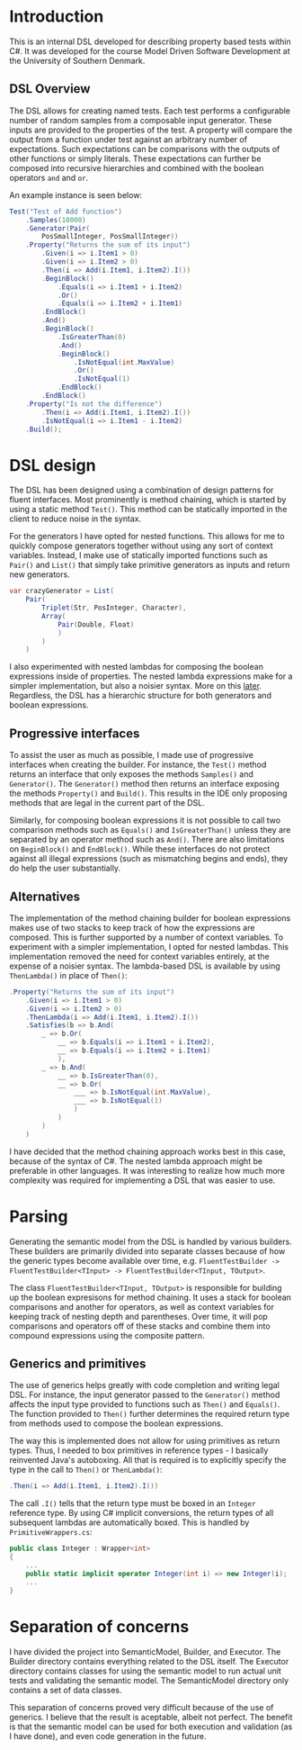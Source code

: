 # Introduction
This is an internal DSL developed for describing property based tests within C#. It was developed for the course Model Driven Software Development at the University of Southern Denmark.

## DSL Overview
The DSL allows for creating named tests. Each test performs a configurable number of random samples from a composable input generator. These inputs are provided to the properties of the test. A property will compare the output from a function under test against an arbitrary number of expectations. Such expectations can be comparisons with the outputs of other functions or simply literals. These expectations can further be composed into recursive hierarchies and combined with the boolean operators `and` and `or`.

An example instance is seen below:

```csharp
Test("Test of Add function")
    .Samples(10000)
    .Generator(Pair(
        PosSmallInteger, PosSmallInteger))
    .Property("Returns the sum of its input")
        .Given(i => i.Item1 > 0)
        .Given(i => i.Item2 > 0)
        .Then(i => Add(i.Item1, i.Item2).I())
        .BeginBlock()
            .Equals(i => i.Item1 + i.Item2)
            .Or()
            .Equals(i => i.Item2 + i.Item1)
        .EndBlock()
        .And()
        .BeginBlock()
            .IsGreaterThan(0)
            .And()
            .BeginBlock()
                .IsNotEqual(int.MaxValue)
                .Or()
                .IsNotEqual(1)
            .EndBlock()
        .EndBlock()
    .Property("Is not the difference")
        .Then(i => Add(i.Item1, i.Item2).I())
        .IsNotEqual(i => i.Item1 - i.Item2)
    .Build();
```

# DSL design
The DSL has been designed using a combination of design patterns for fluent interfaces. Most prominently is method chaining, which is started by using a static method `Test()`. This method can be statically imported in the client to reduce noise in the syntax.

For the generators I have opted for nested functions. This allows for me to quickly compose generators together without using any sort of context variables. Instead, I make use of statically imported functions such as `Pair()` and `List()` that simply take primitive generators as inputs and return new generators.

```csharp
var crazyGenerator = List(
    Pair(
        Triplet(Str, PosInteger, Character), 
        Array(
            Pair(Double, Float)
            )
        )
    )
```

I also experimented with nested lambdas for composing the boolean expressions inside of properties. The nested lambda expressions make for a simpler implementation, but also a noisier syntax. More on this [later](#Alternatives). Regardless, the DSL has a hierarchic structure for both generators and boolean expressions.

## Progressive interfaces
To assist the user as much as possible, I made use of progressive interfaces when creating the builder. For instance, the `Test()` method returns an interface that only exposes the methods `Samples()` and `Generator()`. The `Generator()` method then returns an interface exposing the methods `Property()` and `Build()`. This results in the IDE only proposing methods that are legal in the current part of the DSL.

Similarly, for composing boolean expressions it is not possible to call two comparison methods such as `Equals()` and `IsGreaterThan()` unless they are separated by an operator method such as `And()`. There are also limitations on `BeginBlock()` and `EndBlock()`. While these interfaces do not protect against all illegal expressions (such as mismatching begins and ends), they do help the user substantially.

## Alternatives
The implementation of the method chaining builder for boolean expressions makes use of two stacks to keep track of how the expressions are composed. This is further supported by a number of context variables. To experiment with a simpler implementation, I opted for nested lambdas. This implementation removed the need for context variables entirely, at the expense of a noisier syntax. The lambda-based DSL is available by using `ThenLambda()` in place of `Then()`:

```csharp
.Property("Returns the sum of its input")
    .Given(i => i.Item1 > 0)
    .Given(i => i.Item2 > 0)
    .ThenLambda(i => Add(i.Item1, i.Item2).I())
    .Satisfies(b => b.And(
        _ => b.Or(
            __ => b.Equals(i => i.Item1 + i.Item2),
            __ => b.Equals(i => i.Item2 + i.Item1)
            ),
        _ => b.And(
            __ => b.IsGreaterThan(0),
            __ => b.Or(
                ___ => b.IsNotEqual(int.MaxValue),
                ___ => b.IsNotEqual(1)
                )
            )
        )
    )
```

I have decided that the method chaining approach works best in this case, because of the syntax of C#. The nested lambda approach might be preferable in other languages. It was interesting to realize how much more complexity was required for implementing a DSL that was easier to use.

# Parsing
Generating the semantic model from the DSL is handled by various builders. These builders are primarily divided into separate classes because of how the generic types become available over time, e.g. `FluentTestBuilder -> FluentTestBuilder<TInput> -> FluentTestBuilder<TInput, TOutput>`.

The class `FluentTestBuilder<TInput, TOutput>` is responsible for building up the boolean expresisons for method chaining. It uses a stack for boolean comparisons and another for operators, as well as context variables for keeping track of nesting depth and parentheses. Over time, it will pop comparisons and operators off of these stacks and combine them into compound expressions using the composite pattern.

## Generics and primitives
The use of generics helps greatly with code completion and writing legal DSL. For instance, the input generator passed to the `Generator()` method affects the input type provided to functions such as `Then()` and `Equals()`. The function provided to `Then()` further determines the required return type from methods used to compose the boolean expressions.

The way this is implemented does not allow for using primitives as return types. Thus, I needed to box primitives in reference types - I basically reinvented Java's autoboxing. All that is required is to explicitly specify the type in the call to `Then()` or `ThenLambda()`:

```csharp
.Then(i => Add(i.Item1, i.Item2).I())
```

The call `.I()` tells that the return type must be boxed in an `Integer` reference type. By using C# implicit conversions, the return types of all subsequent lambdas are automatically boxed. This is handled by `PrimitiveWrappers.cs`:

```csharp
public class Integer : Wrapper<int>
{
    ...
    public static implicit operator Integer(int i) => new Integer(i);
    ...
}
```

# Separation of concerns
I have divided the project into SemanticModel, Builder, and Executor. The Builder directory contains everything related to the DSL itself. The Executor directory contains classes for using the semantic model to run actual unit tests and validating the semantic model. The SemanticModel directory only contains a set of data classes.

This separation of concerns proved very difficult because of the use of generics. I believe that the result is aceptable, albeit not perfect. The benefit is that the semantic model can be used for both execution and validation (as I have done), and even code generation in the future.
